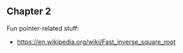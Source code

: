 ## Chapter 2

Fun pointer-related stuff:

* <https://en.wikipedia.org/wiki/Fast_inverse_square_root>
